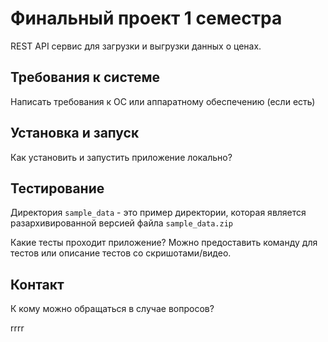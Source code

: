# Финальный проект 1 семестра

REST API сервис для загрузки и выгрузки данных о ценах.

## Требования к системе

Написать требования к ОС или аппаратному обеспечению (если есть)

## Установка и запуск

Как установить и запустить приложение локально?

## Тестирование

Директория `sample_data` - это пример директории, которая является разархивированной версией файла `sample_data.zip`

Какие тесты проходит приложение? Можно предоставить команду для тестов или описание тестов со скришотами/видео.

## Контакт

К кому можно обращаться в случае вопросов?

rrrr